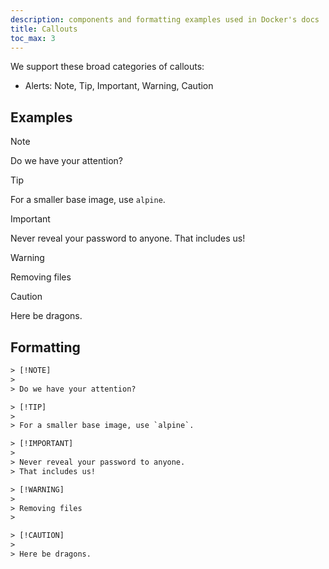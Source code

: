 ```yaml
---
description: components and formatting examples used in Docker's docs
title: Callouts
toc_max: 3
---
```


We support these broad categories of callouts:

- Alerts: Note, Tip, Important, Warning, Caution

## Examples

> [!NOTE]
>
> Do we have your attention?

> [!TIP]
>
> For a smaller base image, use `alpine`.

> [!IMPORTANT]
>
> Never reveal your password to anyone.
> That includes us!

> [!WARNING]
>
> Removing files
>

> [!CAUTION]
>
> Here be dragons.

## Formatting

```html
> [!NOTE]
>
> Do we have your attention?

> [!TIP]
>
> For a smaller base image, use `alpine`.

> [!IMPORTANT]
>
> Never reveal your password to anyone.
> That includes us!

> [!WARNING]
>
> Removing files
>

> [!CAUTION]
>
> Here be dragons.
```
